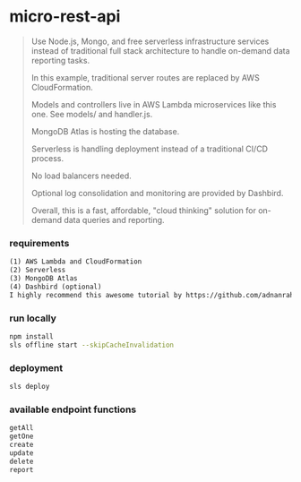 # micro-rest-api
>Use Node.js, Mongo, and free serverless infrastructure services instead of traditional full stack architecture to handle on-demand data reporting tasks.
>
>In this example, traditional server routes are replaced by AWS CloudFormation.
>
>Models and controllers live in AWS Lambda microservices like this one. See models/ and handler.js.
>
>MongoDB Atlas is hosting the database.
>
>Serverless is handling deployment instead of a traditional CI/CD process.
>
>No load balancers needed.
>
>Optional log consolidation and monitoring are provided by Dashbird.
>
>Overall, this is a fast, affordable, "cloud thinking" solution for on-demand data queries and reporting.
### requirements
```txt
(1) AWS Lambda and CloudFormation
(2) Serverless
(3) MongoDB Atlas
(4) Dashbird (optional)
I highly recommend this awesome tutorial by https://github.com/adnanrahic: https://hackernoon.com/building-a-serverless-rest-api-with-node-js-and-mongodb-2e0ed0638f47
```
### run locally
```sh
npm install
sls offline start --skipCacheInvalidation
```
### deployment
```sh
sls deploy
```
### available endpoint functions
```txt
getAll
getOne
create
update
delete
report
```

